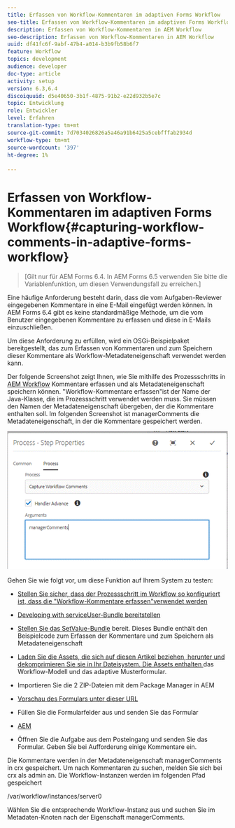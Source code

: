 ```yaml
---
title: Erfassen von Workflow-Kommentaren im adaptiven Forms Workflow
seo-title: Erfassen von Workflow-Kommentaren im adaptiven Forms Workflow
description: Erfassen von Workflow-Kommentaren in AEM Workflow
seo-description: Erfassen von Workflow-Kommentaren in AEM Workflow
uuid: df41fc6f-9abf-47b4-a014-b3b9fb58b6f7
feature: Workflow
topics: development
audience: developer
doc-type: article
activity: setup
version: 6.3,6.4
discoiquuid: d5e40650-3b1f-4875-91b2-e22d932b5e7c
topic: Entwicklung
role: Entwickler
level: Erfahren
translation-type: tm+mt
source-git-commit: 7d7034026826a5a46a91b6425a5cebfffab2934d
workflow-type: tm+mt
source-wordcount: '397'
ht-degree: 1%

---
```



# Erfassen von Workflow-Kommentaren im adaptiven Forms Workflow{#capturing-workflow-comments-in-adaptive-forms-workflow}

>[Gilt nur für AEM Forms 6.4. In AEM Forms 6.5 verwenden Sie bitte die Variablenfunktion, um diesen Verwendungsfall zu erreichen.]

Eine häufige Anforderung besteht darin, dass die vom Aufgaben-Reviewer eingegebenen Kommentare in eine E-Mail eingefügt werden können. In AEM Forms 6.4 gibt es keine standardmäßige Methode, um die vom Benutzer eingegebenen Kommentare zu erfassen und diese in E-Mails einzuschließen.

Um diese Anforderung zu erfüllen, wird ein OSGi-Beispielpaket bereitgestellt, das zum Erfassen von Kommentaren und zum Speichern dieser Kommentare als Workflow-Metadateneigenschaft verwendet werden kann.

Der folgende Screenshot zeigt Ihnen, wie Sie mithilfe des Prozessschritts in [AEM Workflow](http://localhost:4502/editor.html/conf/global/settings/workflow/models/CaptureComments.html) Kommentare erfassen und als Metadateneigenschaft speichern können. &quot;Workflow-Kommentare erfassen&quot;ist der Name der Java-Klasse, die im Prozessschritt verwendet werden muss. Sie müssen den Namen der Metadateneigenschaft übergeben, der die Kommentare enthalten soll. Im folgenden Screenshot ist managerComments die Metadateneigenschaft, in der die Kommentare gespeichert werden.

![workflows comments1](assets/workflowcomments1.gif)

Gehen Sie wie folgt vor, um diese Funktion auf Ihrem System zu testen:
* [Stellen Sie sicher, dass der Prozessschritt im Workflow so konfiguriert ist, dass die &quot;Workflow-Kommentare erfassen&quot;verwendet werden](http://localhost:4502/editor.html/conf/global/settings/workflow/models/CaptureComments.html)

* [Developing with serviceUser-Bundle bereitstellen](/help/forms/assets/common-osgi-bundles/DevelopingWithServiceUser.jar)

* [Stellen Sie das SetValue-Bundle](/help/forms/assets/common-osgi-bundles/SetValueApp.core-1.0-SNAPSHOT.jar) bereit. Dieses Bundle enthält den Beispielcode zum Erfassen der Kommentare und zum Speichern als Metadateneigenschaft

* [Laden Sie die Assets, die sich auf diesen Artikel beziehen, herunter und dekomprimieren Sie sie in Ihr Dateisystem. Die Assets enthalten ](assets/capturecomments.zip) das Workflow-Modell und das adaptive Musterformular.

* Importieren Sie die 2 ZIP-Dateien mit dem Package Manager in AEM

* [Vorschau des Formulars unter dieser URL](http://localhost:4502/content/dam/formsanddocuments/capturecomments/jcr:content?wcmmode=disabled)

* Füllen Sie die Formularfelder aus und senden Sie das Formular

* [AEM](http://localhost:4502/aem/inbox)

* Öffnen Sie die Aufgabe aus dem Posteingang und senden Sie das Formular. Geben Sie bei Aufforderung einige Kommentare ein.

Die Kommentare werden in der Metadateneigenschaft managerComments in crx gespeichert. Um nach Kommentaren zu suchen, melden Sie sich bei crx als admin an. Die Workflow-Instanzen werden im folgenden Pfad gespeichert

/var/workflow/instances/server0

Wählen Sie die entsprechende Workflow-Instanz aus und suchen Sie im Metadaten-Knoten nach der Eigenschaft managerComments.

